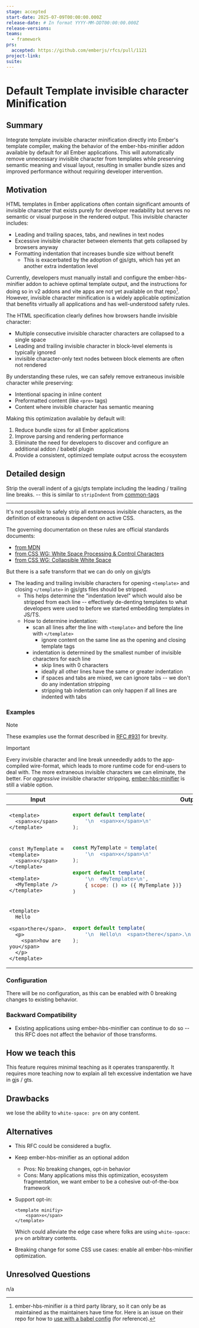 ```yaml
---
stage: accepted
start-date: 2025-07-09T00:00:00.000Z
release-date: # In format YYYY-MM-DDT00:00:00.000Z
release-versions:
teams:
  - framework
prs:
  accepted: https://github.com/emberjs/rfcs/pull/1121
project-link:
suite: 
---
```


# Default Template invisible character Minification

## Summary

Integrate template invisible character minification directly into Ember's template compiler, making the behavior of the ember-hbs-minifier addon available by default for all Ember applications. This will automatically remove unnecessary invisible character from templates while preserving semantic meaning and visual layout, resulting in smaller bundle sizes and improved performance without requiring developer intervention.

## Motivation

HTML templates in Ember applications often contain significant amounts of invisible character that exists purely for developer readability but serves no semantic or visual purpose in the rendered output. This invisible character includes:

- Leading and trailing spaces, tabs, and newlines in text nodes
- Excessive invisible character between elements that gets collapsed by browsers anyway
- Formatting indentation that increases bundle size without benefit
  - This is exacerbated by the adoption of gjs/gts, which has yet an another extra indentation level

Currently, developers must manually install and configure the ember-hbs-minifier addon to achieve optimal template output, and the instructions for doing so in v2 addons and vite apps are not yet available on that repo[^hbs-minifier-maintain]. However, invisible character minification is a widely applicable optimization that benefits virtually all applications and has well-understood safety rules.

[^hbs-minifier-maintain]: ember-hbs-minifier _is_ a third party library, so it can only be as maintained as the maintainers have time for. Here is an issue on their repo for how to [use with a babel config](https://github.com/mainmatter/ember-hbs-minifier/issues/744) (for reference).

The HTML specification clearly defines how browsers handle invisible character:
- Multiple consecutive invisible character characters are collapsed to a single space
- Leading and trailing invisible character in block-level elements is typically ignored
- invisible character-only text nodes between block elements are often not rendered

By understanding these rules, we can safely remove extraneous invisible character while preserving:
- Intentional spacing in inline content
- Preformatted content (like `<pre>` tags)
- Content where invisible character has semantic meaning

Making this optimization available by default will:
1. Reduce bundle sizes for all Ember applications
2. Improve parsing and rendering performance
3. Eliminate the need for developers to discover and configure an additional addon / babebl plugin
4. Provide a consistent, optimized template output across the ecosystem

## Detailed design

Strip the overall indent of a gjs/gts template including the leading / trailing line breaks. -- this is similar to `stripIndent` from [common-tags](https://www.npmjs.com/package/common-tags)

----

It's not possible to safely strip all extraneous invisible characters, as the definition of extraneous is dependent on active CSS.

The governing documentation on these rules are official standards documents:
- [from MDN](https://developer.mozilla.org/en-US/docs/Web/API/Document_Object_Model/Whitespace)
- [from CSS WG: White Space Processing & Control Characters](https://drafts.csswg.org/css-text-3/#white-space-processing)
- [from CSS WG: Collapsible White Space](https://drafts.csswg.org/css-text-3/#collapsible-white-space)


But there is a safe transform that we can do only on gjs/gts
-  The leading and trailing invisible characters for opening `<template>` and closing `</template>` in gjs/gts files should be stripped.
    - This helps determine the "indentation level" which would also be stripped from each line -- effectively de-denting templates to what developers were used to before we started embedding templates in JS/TS.  
    - How to determine indentation:
        - scan all lines after the line with `<template>` and before the line with `</template>`
            - ignore content on the same line as the opening and closing template tags
        - indentation is determined by the smallest number of invisible characters for each line
            - skip lines with 0 characters
            - ideally all other lines have the same or greater indentation
            - if spaces and tabs are mixed, we can ignore tabs -- we don't do any indentation stripping
            - stripping tab indentation can only happen if all lines are indented with tabs


### Examples

> [!NOTE]
> These examples use the format described in [RFC #931](https://github.com/emberjs/rfcs/pull/931) for brevity.

> [!IMPORTANT]
> Every invisible character and line break unneededly adds to the app-compiled wire-format, which leads to more runtime code for end-users to deal with. The more extraneous invisible characters we can eliminate, the better.
> For _aggressive_ invisible character stripping, [ember-hbs-minifier](https://github.com/mainmatter/ember-hbs-minifier/) is still a viable option.

<table>
    <thead>
<th>Input</th>
<th>Output (today)</th>
<th>Output (desired)</th>
</thead>
<tbody>
<tr><td>


```gjs
<template>
  <span>x</span>
</template>
```

</td><td>

```js
export default template(
    '\n  <span>x</span>\n'
);
```

</td><td>

```js
export default template(
    '<span>x</span>'
)
```

</td></tr>
<tr><td>

```gjs
const MyTemplate = <template>
  <span>x</span>
</template>

<template>
  <MyTemplate />
</template>
```

</td><td>

```js
const MyTemplate = template(
    '\n  <span>x</span>\n'
);

export default template(
    '\n  <MyTemplate>\n',
    { scope: () => ({ MyTemplate })}
)
```

</td><td>

```js
const MyTemplate = template(
    '<span>x</span>'
);

export default template(
    '<MyTemplate>',
    { scope: () => ({ MyTemplate })}
)
```

</td></tr>            
<tr><td>


```gjs
<template>
  Hello
  <span>there</span>.
  <p>
    <span>how are you</span>
  </p>
</template>
```

</td><td>

```js
export default template(
    '\n  Hello\n  <span>there</span>.\n  <p>\n    <span>how are you</span>\n  </p>\n'
);
```

</td><td>

```js
export default template(
    'Hello <span>there</span>.\n<p>\n  <span>how are you</span>\n</p>'
)
```

</td></tr>
</tbody>
</table>

### Configuration

There will be no configuration, as this can be enabled with 0 breaking changes to existing behavior.

### Backward Compatibility

- Existing applications using ember-hbs-minifier can continue to do so -- this RFC does not affect the behavior of those transforms.

## How we teach this

This feature requires minimal teaching as it operates transparently. It requires more teaching now to explain all teh excessive indentation we have in gjs / gts.

## Drawbacks

we lose the ability to `white-space: pre` on any content.

## Alternatives

- This RFC could be considered a bugfix.

- Keep ember-hbs-minifier as an optional addon
   - Pros: No breaking changes, opt-in behavior
   - Cons: Many applications miss this optimization, ecosystem fragmentation, we want ember to be a cohesive out-of-the-box framework

- Support opt-in: 
    ```gjs
    <template minifiy>
        <span>x</span>
    </template>
    ```
    Which could alleviate the edge case where folks are using `white-space: pre` on arbitrary contents.

- Breaking change for some CSS use cases: enable all ember-hbs-minifier optimization.

## Unresolved Questions

n/a
